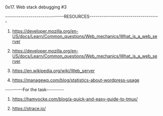 0x17. Web stack debugging #3

------------------------------RESOURCES------------------------------------
1. https://developer.mozilla.org/en-US/docs/Learn/Common_questions/Web_mechanics/What_is_a_web_server

2. https://developer.mozilla.org/en-US/docs/Learn/Common_questions/Web_mechanics/What_is_a_web_server

3. https://en.wikipedia.org/wiki/Web_server

4. https://managewp.com/blog/statistics-about-wordpress-usage


---------For the task---------
1. https://hamvocke.com/blog/a-quick-and-easy-guide-to-tmux/

2. https://strace.io/
